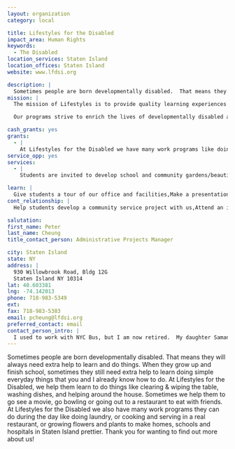 ```yaml
---
layout: organization
category: local

title: Lifestyles for the Disabled
impact_area: Human Rights
keywords: 
  - The Disabled
location_services: Staten Island
location_offices: Staten Island
website: www.lfdsi.org

description: |
  Sometimes people are born developmentally disabled.  That means they will always need extra help to learn and do things.  When they grow up and finish school, sometimes they still need extra help to learn doing simple everyday things that you and I already know how to do.  At Lifestyles for the Disabled, we help them learn to do things like clearing & wiping the table, washing dishes, and helping around the house.  Sometimes we help them to go see a movie, go bowling or going out to a restaurant to eat with friends.  At Lifestyles for the Disabled we also have many work programs they can do during the day  like doing laundry, or cooking and serving in a real restaurant, or growing flowers and plants to make homes, schools and hospitals in Staten Island prettier.  Thank you for wanting to find out more about us!
mission: |
  The mission of Lifestyles is to provide quality learning experiences that will enable all consumers, regardless of their present disabilities, to become productive members of society and live their lives with dignity and as independently as possible.

  Our programs strive to enrich the lives of developmentally disabled adults on Staten Island by helping them access needed services, achieve fulfillment through positive work experiences and enjoy life through travel and entertainment opportunities. A staff of 100 full and part time employees work to help serve upwards of 200 consumers receiving various services, such as Medicaid Service Coordination, Day Habilitation, Recreational Respite, and OPTS.

cash_grants: yes
grants: 
  - |
    At Lifestyles for the Disabled we have many work programs like doing laundry, or cooking and serving in a real restaurant, or growing flowers and plants to make homes, schools and hospitals in Staten Island prettier.  Our Greenhouse Program has special needs that our other programs do not.  When we teach our “disabled workers” to do planting, weeding and potting flowers and vegetables, our equipment sometimes breaks or wears out.  Since we have real greenhouses and large gardens, we need to use “professional grade” tools and equipment that cost more.  They are larger and heavy-duty but due to constant use, these tools and equipment still manage to break or wear-out.  We always need to replace gloves and tools.  We also need to buy pots and trays for plants, seeds, and seedlings and top soil for growing the plants.  Your help is greatly appreciated!
service_opp: yes
services: 
  - |
    Students are invited to develop school and community gardens/beautification service projects with Lifestyles' Greenhouse program.

learn: |
  Give students a tour of our office and facilities,Make a presentation about our organization,Speak over the phone about our work
cont_relationship: |
  Help students develop a community service project with us,Attend an in-school Check Award Assembly if we receive a grant

salutation: 
first_name: Peter
last_name: Cheung
title_contact_person: Administrative Projects Manager

city: Staten Island
state: NY
address: |
  930 Willowbrook Road, Bldg 12G  
  Staten Island NY 10314
lat: 40.603381
lng: -74.142013
phone: 718-983-5349
ext: 
fax: 718-983-5383
email: pcheung@lfdsi.org
preferred_contact: email
contact_person_intro: |
  I used to work with NYC Bus, but I am now retired.  My daughter Samantha is one of the special children that need extra time and help to learn to do things.  There are many things she will not ever learn to do.  So the work of Lifestyles has a special meaning for me.  Fall of 2007, I began working part-time with Lifestyles and work mostly on contracts and grants.  A year latter, I became my ageny's contact with the wonderful Penny Harvest program.
---
```

Sometimes people are born developmentally disabled.  That means they will always need extra help to learn and do things.  When they grow up and finish school, sometimes they still need extra help to learn doing simple everyday things that you and I already know how to do.  At Lifestyles for the Disabled, we help them learn to do things like clearing & wiping the table, washing dishes, and helping around the house.  Sometimes we help them to go see a movie, go bowling or going out to a restaurant to eat with friends.  At Lifestyles for the Disabled we also have many work programs they can do during the day  like doing laundry, or cooking and serving in a real restaurant, or growing flowers and plants to make homes, schools and hospitals in Staten Island prettier.  Thank you for wanting to find out more about us!